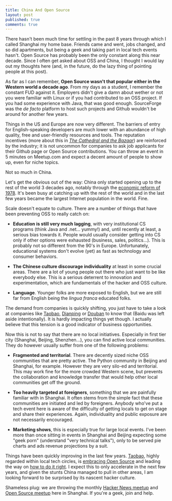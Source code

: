 ```yaml
---
title: China And Open Source
layout: post
published: true
comments: true
---
```


There hasn't been much time for settling in the past 8 years through which I called Shanghai my home base. Friends came and went, jobs changed, and so did apartments, but being a geek and taking part in local tech events hasn't. Open Source has probably been the only constant along this near decade. Since I often get asked about OSS and China, I thought I would lay out my thoughts here (and, in the future, do the lazy thing of pointing people at this post).

As far as I can remember, **Open Source wasn't that popular either in the Western world a decade ago**. From my days as a student, I remember the constant FUD against it. Employers didn't give a damn about wether or not you were familiar with Linux or if you had contributed to an OSS project. If you had some experience with Java, that was good enough. SourceForge was the *de facto* platform to host such projects and Github wouldn't be around for another few years.

Things in the US and Europe are now very different. The barriers of entry for English-speaking developers are much lower with an abundance of high quality, free and user-friendly resources and tools. The reputation incentives (more about this in *[The Cathedral and the Bazaar][1]*) are reinforced by the industry; it is not uncommon for companies to ask job applicants for their Github page or Open Source contributions. You can throw an event in 5 minutes on Meetup.com and expect a decent amount of people to show up, even for niche topics.

Not so much in China.

Let's get the obvious out of the way: China only started opening up to the rest of the world 3 decades ago, notably through the [economic reform of 1978][2]. It's been busy at catching up with the rest of the world and in the last few years became the largest Internet population in the world. Fine.

Scale doesn't equate to culture. There are a number of things that have been preventing OSS to really catch on:

- **Education  is still very much lagging**, with very institutional CS programs (think Java and .net... yummy!) and, until recently at least, a serious bias towards it. People would usually consider getting into CS only if other options were exhausted (business, sales, politics...). This is probably not so different from the 90's in Europe. Unfortunately, educational systems don't evolve (yet) as fast as technology and consumer behaviors.

- **The Chinese culture discourage individuality** at least in some crucial areas. There are a lot of young people out there who just  want to be like everybody else. This is a serious deterrent to innovation and experimentation, which are fundamentals of the hacker and OSS culture.

- **Language**. Younger folks are more exposed to English, but we are still far from English being the *lingua franca* educated folks.

The demand from companies is quickly shifting, you just have to take a look at companies like [Taobao][3], [Dianping][4] or [Douban][5] to know that (Baidu was left aside intentionally). It is hardly impacting things yet though. I actually believe that this tension is a good indicator of business opportunities.

Now this is not to say that there are no local initiatives. Especially in first tier city (Shanghai, Beijing, Shenzhen...), you can find active local communities. They do however usually suffer from one of the following problems:

- **Fragmented and territorial**. There are decently sized niche OSS communities that are pretty active. The Python community in Beijing and Shanghai, for example. However they are very silo-ed and territorial. This may work fine for the more crowded Western scene, but prevents the collaboration and knowledge transfer that would help other local communities get off the ground.

- **Too heavily targeted at foreigners**, something that we are painfully familiar with in Shanghai. It often stems from the simple fact that these communities are initiated and led by foreigners. Anybody who've put a tech event here is aware of the difficulty of getting locals to get on stage and share their experiences. Again, individuality and public exposure are not necessarily encouraged.

- **Marketing shows**, this is especially true for large local events. I've been more than once sitting in events in Shanghai and Beijing expecting some "geek porn" (understand "very technical talks"), only to be served pie charts and ads revenue projections by a suit.

Things have been quickly improving in the last few years. [Taobao][6], highly regarded within local tech circles, is [embracing Open Source][7] and leading the way on [how to do it right][8]. I expect this to only accelerate in the next few years, and given the stunts China managed to pull in other areas, I am looking forward to be surprised by its nascent hacker culture.

Shameless plug: we are throwing the monthly [Hacker News meetup][9] and [Open Source meetup][10] here in Shanghai. If you're a geek, join and help.


[1]: http://en.wikipedia.org/wiki/The_Cathedral_and_the_Bazaar
[2]: http://en.wikipedia.org/wiki/Chinese_economic_reform
[3]: http://job.taobao.com/
[4]: http://www.dianping.com/aboutus/hr
[5]: http://jobs.douban.com/
[6]: http://taobao.com
[7]: http://code.taobao.org/
[8]: http://tengine.taobao.org/
[9]: http://shanghaihn.org
[10]: http://shanghaios.org
